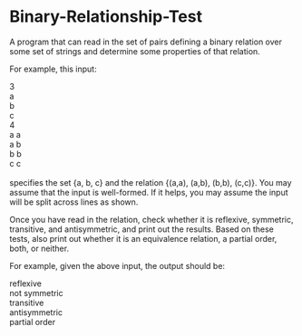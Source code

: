 # Binary-Relationship-Test
A program that can read in the set of pairs defining a binary relation over some set of strings and determine some properties of that relation.

For example, this input:

3 <br>
a <br>
b <br>
c <br>
4 <br>
a a <br>
a b <br>
b b <br>
c c <br>
<br>specifies the set {a, b, c} and the relation {(a,a), (a,b), (b,b), (c,c)}. You may assume that the input is well-formed. If it helps, you may assume the input will be split across lines as shown.

Once you have read in the relation, check whether it is reflexive, symmetric, transitive, and antisymmetric, and print out the results. Based on these tests, also print out whether it is an equivalence relation, a partial order, both, or neither.

For example, given the above input, the output should be:

reflexive <br>
not symmetric <br>
transitive <br>
antisymmetric <br>
partial order <br>
